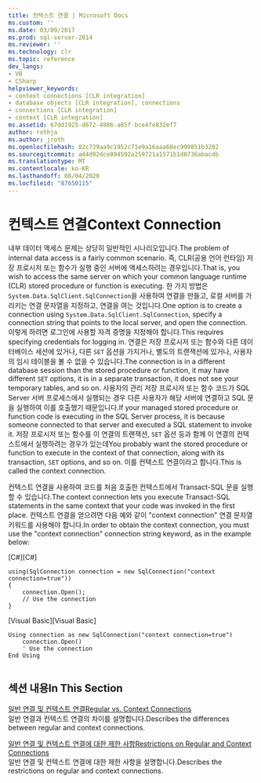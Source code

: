 ```yaml
---
title: 컨텍스트 연결 | Microsoft Docs
ms.custom: ''
ms.date: 03/09/2017
ms.prod: sql-server-2014
ms.reviewer: ''
ms.technology: clr
ms.topic: reference
dev_langs:
- VB
- CSharp
helpviewer_keywords:
- context connections [CLR integration]
- database objects [CLR integration], connections
- connections [CLR integration]
- context [CLR integration]
ms.assetid: 67dd1925-d672-4986-a85f-bce4fe832ef7
author: rothja
ms.author: jroth
ms.openlocfilehash: 82c739aa9c1952c71e9a16aaa68ec999851b3202
ms.sourcegitcommit: ad4d92dce894592a259721a1571b1d8736abacdb
ms.translationtype: MT
ms.contentlocale: ko-KR
ms.lasthandoff: 08/04/2020
ms.locfileid: "87650115"
---
```

# <a name="context-connection"></a><span data-ttu-id="3cc4c-102">컨텍스트 연결</span><span class="sxs-lookup"><span data-stu-id="3cc4c-102">Context Connection</span></span>
  <span data-ttu-id="3cc4c-103">내부 데이터 액세스 문제는 상당히 일반적인 시나리오입니다.</span><span class="sxs-lookup"><span data-stu-id="3cc4c-103">The problem of internal data access is a fairly common scenario.</span></span> <span data-ttu-id="3cc4c-104">즉, CLR(공용 언어 런타임) 저장 프로시저 또는 함수가 실행 중인 서버에 액세스하려는 경우입니다.</span><span class="sxs-lookup"><span data-stu-id="3cc4c-104">That is, you wish to access the same server on which your common language runtime (CLR) stored procedure or function is executing.</span></span> <span data-ttu-id="3cc4c-105">한 가지 방법은 `System.Data.SqlClient.SqlConnection`을 사용하여 연결을 만들고, 로컬 서버를 가리키는 연결 문자열을 지정하고, 연결을 여는 것입니다.</span><span class="sxs-lookup"><span data-stu-id="3cc4c-105">One option is to create a connection using `System.Data.SqlClient.SqlConnection`, specify a connection string that points to the local server, and open the connection.</span></span> <span data-ttu-id="3cc4c-106">이렇게 하려면 로그인에 사용할 자격 증명을 지정해야 합니다.</span><span class="sxs-lookup"><span data-stu-id="3cc4c-106">This requires specifying credentials for logging in.</span></span> <span data-ttu-id="3cc4c-107">연결은 저장 프로시저 또는 함수와 다른 데이터베이스 세션에 있거나, 다른 `SET` 옵션을 가지거나, 별도의 트랜잭션에 있거나, 사용자의 임시 테이블을 볼 수 없을 수 있습니다.</span><span class="sxs-lookup"><span data-stu-id="3cc4c-107">The connection is in a different database session than the stored procedure or function, it may have different `SET` options, it is in a separate transaction, it does not see your temporary tables, and so on.</span></span> <span data-ttu-id="3cc4c-108">사용자의 관리 저장 프로시저 또는 함수 코드가 SQL Server 서버 프로세스에서 실행되는 경우 다른 사용자가 해당 서버에 연결하고 SQL 문을 실행하여 이를 호출했기 때문입니다.</span><span class="sxs-lookup"><span data-stu-id="3cc4c-108">If your managed stored procedure or function code is executing in the SQL Server process, it is because someone connected to that server and executed a SQL statement to invoke it.</span></span> <span data-ttu-id="3cc4c-109">저장 프로시저 또는 함수를 이 연결의 트랜잭션, `SET` 옵션 등과 함께 이 연결의 컨텍스트에서 실행하려는 경우가 있는데</span><span class="sxs-lookup"><span data-stu-id="3cc4c-109">You probably want the stored procedure or function to execute in the context of that connection, along with its transaction, `SET` options, and so on.</span></span> <span data-ttu-id="3cc4c-110">이를 컨텍스트 연결이라고 합니다.</span><span class="sxs-lookup"><span data-stu-id="3cc4c-110">This is called the context connection.</span></span>  
  
 <span data-ttu-id="3cc4c-111">컨텍스트 연결을 사용하여 코드를 처음 호출한 컨텍스트에서 Transact-SQL 문을 실행할 수 있습니다.</span><span class="sxs-lookup"><span data-stu-id="3cc4c-111">The context connection lets you execute Transact-SQL statements in the same context that your code was invoked in the first place.</span></span> <span data-ttu-id="3cc4c-112">컨텍스트 연결을 얻으려면 다음 예와 같이 "context connection" 연결 문자열 키워드를 사용해야 합니다.</span><span class="sxs-lookup"><span data-stu-id="3cc4c-112">In order to obtain the context connection, you must use the "context connection" connection string keyword, as in the example below:</span></span>  
  
 <span data-ttu-id="3cc4c-113">[C#]</span><span class="sxs-lookup"><span data-stu-id="3cc4c-113">[C#]</span></span>  
  
```  
using(SqlConnection connection = new SqlConnection("context connection=true"))   
{  
    connection.Open();  
    // Use the connection  
}  
```  
  
 <span data-ttu-id="3cc4c-114">[Visual Basic]</span><span class="sxs-lookup"><span data-stu-id="3cc4c-114">[Visual Basic]</span></span>  
  
```  
Using connection as new SqlConnection("context connection=true")  
    connection.Open()  
    ' Use the connection  
End Using  
  
```  
  
## <a name="in-this-section"></a><span data-ttu-id="3cc4c-115">섹션 내용</span><span class="sxs-lookup"><span data-stu-id="3cc4c-115">In This Section</span></span>  
 [<span data-ttu-id="3cc4c-116">일반 연결 및 컨텍스트 연결</span><span class="sxs-lookup"><span data-stu-id="3cc4c-116">Regular vs. Context Connections</span></span>](context-connections-vs-regular-connections.md)  
 <span data-ttu-id="3cc4c-117">일반 연결과 컨텍스트 연결의 차이를 설명합니다.</span><span class="sxs-lookup"><span data-stu-id="3cc4c-117">Describes the differences between regular and context connections.</span></span>  
  
 [<span data-ttu-id="3cc4c-118">일반 연결 및 컨텍스트 연결에 대한 제한 사항</span><span class="sxs-lookup"><span data-stu-id="3cc4c-118">Restrictions on Regular and Context Connections</span></span>](context-connections-and-regular-connections-restrictions.md)  
 <span data-ttu-id="3cc4c-119">일반 연결 및 컨텍스트 연결에 대한 제한 사항을 설명합니다.</span><span class="sxs-lookup"><span data-stu-id="3cc4c-119">Describes the restrictions on regular and context connections.</span></span>  
  
  
